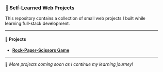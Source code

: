 ### 🧠 Self-Learned Web Projects

This repository contains a collection of small web projects I built while learning full-stack development.  

---

#### 🚀 Projects

- [**Rock-Paper-Scissors Game**](https://github.com/Mecha-Coder/Rock-Paper-Scissors)

---

🧩 *More projects coming soon as I continue my learning journey!*
